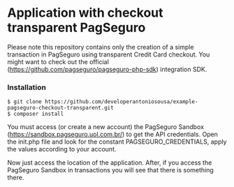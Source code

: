 # Application with checkout transparent PagSeguro

Please note this repository contains only the creation of a simple transaction in PagSeguro using transparent Credit Card checkout. You might want to check out the official (https://github.com/pagseguro/pagseguro-php-sdk) integration SDK.

### Installation
```
$ git clone https://github.com/developerantoniosousa/example-pagseguro-checkout-transparent.git
$ composer install
```

You must access (or create a new account) the PagSeguro Sandbox (https://sandbox.pagseguro.uol.com.br/) to get the API credentials. Open the init.php file and look for the constant PAGSEGURO_CREDENTIALS, apply the values ​​according to your account.

Now just access the location of the application. After, if you access the PagSeguro Sandbox in transactions you will see that there is something there.